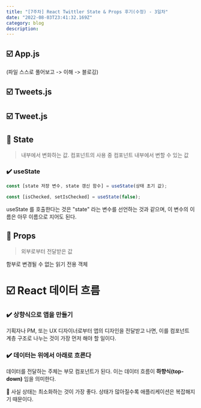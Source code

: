 ```yaml
---
title: "[7주차] React Twittler State & Props 후기(수정) - 3일차"
date: "2022-08-03T23:41:32.169Z"
category: blog
description:
---
```


## ☑️ App.js

(파일 스스로 풀어보고 -> 이해 -> 블로깅)
## ☑️ Tweets.js

## ☑️ Tweet.js

## 🔹 State

> 내부에서 변화하는 값.
컴포넌트의 사용 중 컴포넌트 내부에서 변할 수 있는 값

### ✔️ useState

```js
const [state 저장 변수, state 갱신 함수] = useState(상태 초기 값);
```

```js
const [isChecked, setIsChecked] = useState(false);
```

useState 를 호출한다는 것은 "state" 라는 변수를 선언하는 것과 같으며, 이 변수의 이름은 아무 이름으로 지어도 된다.

## 🔹 Props

> 외부로부터 전달받은 값

함부로 변경될 수 없는 읽기 전용 객체

# ☑️ React 데이터 흐름

### ✔️ 상향식으로 앱을 만들기

기획자나 PM, 또는 UX 디자이너로부터 앱의 디자인을 전달받고 나면, 이를 컴포넌트 계층 구조로 나누는 것이 가장 먼저 해야 할 일이다.

### ✔️ 데이터는 위에서 아래로 흐른다

데이터를 전달하는 주체는 부모 컴포넌트가 된다. 이는 데이터 흐름이 **하향식(top-down)** 임을 의미한다.

📍 사실 상태는 최소화하는 것이 가장 좋다. 상태가 많아질수록 애플리케이션은 복잡해지기 때문이다.
